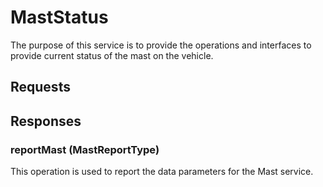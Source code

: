# MastStatus
The purpose of this service is to provide the operations and interfaces to provide current status of the mast on the vehicle.

## Requests

## Responses
### reportMast (MastReportType)
This operation is used to report the data parameters for the Mast service.
